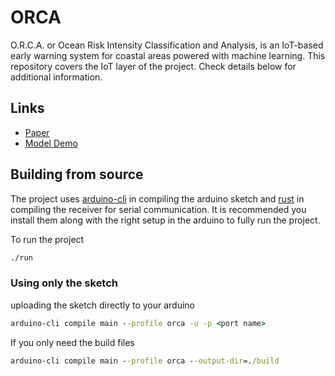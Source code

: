 # ORCA

O.R.C.A. or Ocean Risk Intensity Classification and Analysis, is an IoT-based early warning system for coastal areas powered with machine learning. This repository covers the IoT layer of the project. Check details below for additional information.

## Links
- [Paper](https://github.com/jmmaa/orca-iot/blob/main/thesis.pdf)
- [Model Demo](https://jmmaa-orca-site-main-um2qxa.streamlit.app/)

## Building from source

The project uses [arduino-cli](https://arduino.github.io/arduino-cli/0.29/installation/) in compiling the arduino sketch and [rust](https://www.rust-lang.org/learn/get-started) in compiling the receiver for serial communication. It is recommended you install them along with the right setup in the arduino to fully run the project.

To run the project

```cmd
./run
```

### Using only the sketch

uploading the sketch directly to your arduino

```cmd
arduino-cli compile main --profile orca -u -p <port name>
```

If you only need the build files

```cmd
arduino-cli compile main --profile orca --output-dir=./build
```
